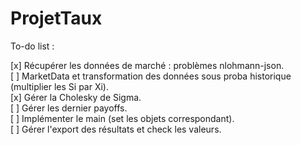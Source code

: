 # ProjetTaux

To-do list :

[x] Récupérer les données de marché : problèmes nlohmann-json.  
[ ] MarketData et transformation des données sous proba historique (multiplier les Si par Xi).  
[x] Gérer la Cholesky de Sigma.  
[ ] Gérer les dernier payoffs.  
[ ] Implémenter le main (set les objets correspondant).  
[ ] Gérer l'export des résultats et check les valeurs.  
